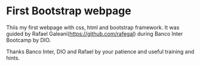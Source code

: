 # First Bootstrap webpage
Thiis my first webpage with css, html and bootstrap framework. It was guided by Rafael Galeani(https://github.com/rafegal) during Banco Inter Bootcamp by DIO.

Thanks Banco Inter, DIO and Rafael by your patience and useful training and hints.

